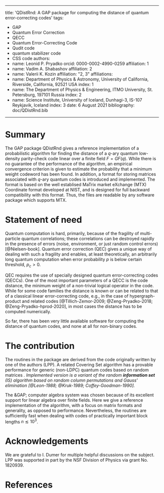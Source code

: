 --- 
title: 'QDistRnd: A GAP package for computing the distance of quantum error-correcting codes'
tags:
  - GAP
  - Quantum Error Correction
  - QECC
  - Quantum Error-Correcting Code
  - Qudit code
  - quantum stabilizer code
  - CSS code
authors:
  - name: Leonid P. Pryadko
    orcid: 0000-0002-4990-0259
    affiliation: 1
  - name: Vadim A. Shabashov
    affiliation: 2
  - name: Valerii K. Kozin
    affiliation: "2, 3"
affiliations: 
  - name: Department of Physics & Astronomy, University of California, Riverside, California, 92521 USA
    index: 1
  - name: The Department of Physics & Engineering, ITMO University, St. Petersburg, 197101 Russia
    index: 2
  - name: Science Institute, University of Iceland, Dunhagi-3, IS-107 Reykjavik, Iceland
    index: 3
 date: 6 August 2021
 bibliography: doc/QDistRnd.bib
 ---

# Summary

The GAP package QDistRnd gives a reference implementation of a
probabilistic algorithm for finding the distance of a $q$-ary quantum
low-density parity-check code linear over a finite field $F=GF(q)$.
While there is no guarantee of the performance of the algorithm, an
empirical convergence criterion is given to estimate the probability
that a minimum weight codeword has been found.  In addition, a format
for storing matrices associated with $q$-ary quantum codes is
introduced and implemented.  The format is based on the well
establised MaTrix market eXchange (MTX) Coordinate format developed at
NIST, and is designed for full backward compatibility with this
format.  Thus, the files are readable by any software package which
supports MTX.

# Statement of need

Quantum computation is hard, primarily, because of the fragility of
multi-particle quantum correlations; these correlations can be
destroyed rapidly in the presence of errors (noise, environment, or
just random control errors) [@Nielsen-book].  Quantum error correction
(QEC) gives a unique way of dealing with such a fragility and enables, at least theoretically, 
an arbitrarily long quantum computation when
error probability $p$ is below certain threshold, $p_c>0$.

QEC requires the use of specially designed quantum error-correcting
codes (QECCs).  One of the most important parameters of a QECC is the
code distance, the minimum weight of a non-trivial logical operator in
the code.  While for some code families the distance is known or can
be related to that of a classical linear error-correcting code, e.g.,
in the case of hypergraph-product and related codes
[@Tillich-Zemor-2009; @Zeng-Pryadko-2018; @Zeng-Pryadko-hprod-2020], in
most cases the distance has to be computed numerically.

So far, there has been very little available software for computing
the distance of quantum codes, and none at all for non-binary codes.   

# The contribution 

The routines in the package are derived from the code originally written
by one of the authors (LPP).  A related Covering Set algorithm has a
provable performance for generic (non-LDPC) quantum codes based on
random matrices <Cite Key="Dumer-Kovalev-Pryadko-IEEE-2017"/>.
Implemented version is a variant of the random **information set**
(IS) algorithm based on random column permutations and Gauss'
elimination [@Leon-1988; @Kruk-1989; Coffey-Goodman-1990].

The &GAP; computer algebra system was chosen because of its excellent
support for linear algebra over finite fields.  Here we give a
reference implementation of the algorithm, with a focus on matrix
formats and generality, as opposed to performance.  Nevertheless, the
routines are sufficiently fast when dealing with codes of practically
important block lengths $n\lesssim 10^3$.

# Acknowledgements

We are grateful to I. Dumer for multiple helpful discussions on the subject.  LPP was supported in part by 
the NSF Division of Physics via
grant No. 1820939.

# References
